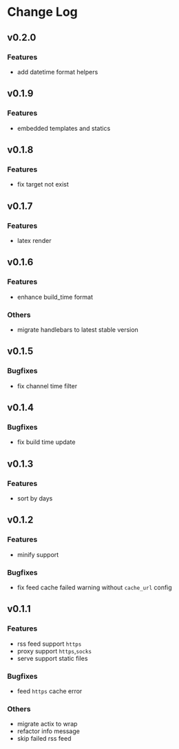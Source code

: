 # Change Log

## v0.2.0

### Features

+ add datetime format helpers

## v0.1.9

### Features

+ embedded templates and statics

## v0.1.8

### Features

+ fix target not exist

## v0.1.7

### Features

+ latex render

## v0.1.6

### Features

+ enhance build_time format

### Others

+ migrate handlebars to latest stable version

## v0.1.5

### Bugfixes

+ fix channel time filter

## v0.1.4

### Bugfixes

+ fix build time update

## v0.1.3

### Features

+ sort by days

## v0.1.2

### Features

+ minify support

### Bugfixes

+ fix feed cache failed warning without `cache_url` config

## v0.1.1

### Features

+ rss feed support `https`
+ proxy support `https`,`socks`
+ serve support static files

### Bugfixes

+ feed `https` cache error

### Others

+ migrate actix to wrap
+ refactor info message
+ skip failed rss feed
